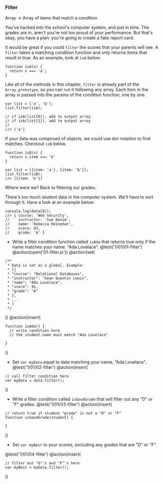 ### Filter
Array -> Array of items that match a condition

You've hacked into the school's computer system, and just in time. The grades are in, aren't you're not too proud of your performance. But that's okay, you have a plan: you're going to create a fake report card.

It would be great if you could `filter` the scores that your parents will see. A `filter` takes a matching condition function and only returns items that result in true. As an example, look at `isA` below:

```
function isA(x) {
  return x === 'a';
}
```


Like all of the methods in this chapter, `filter` is already part of the `Array.prototype`, so you can run it following any array. Each item in the array is passed into the params of the condition function, one by one.

```
var list = ['a', 'b'];
list.filter(isA);

// if isA(list[0]), add to output array
// if isA(list[1]), add to output array
//
//> ['a']
```

If your data was composed of objects, we could use dot notation to find matches. Checkout `isB` below.

```
function isB(x) {
  return x.item === 'b'
}

var list = [{item: 'a'}, {item: 'b'}];
list.filter(isB);
//> [{item: 'b'}]
```

Where were we? Back to filtering our grades.

There's too much student data in the computer system. We'll have to sort through it. Have a look at an example below:

```
console.log(data[0]);
//> { course: 'Web Security',
//    instructor: 'Sue Denim',
//    name: 'Rebecca Heineman',
//    score: 93,
//    grade: 'A' }
```

+ Write a filter condition function called `isAda` that returns true only if the name matches your name: "Ada Lovelace".
@test('1/01/01-filter')
@action(open('01-filter.js'))
@action(set(
```
/**
 * Data is set as a global. Example:
 * [{
 * "course": "Relational Databases",
 * "instructor": "Sean Quentin Lewis",
 * "name": "Ada Lovelace",
 * "score": 91,
 * "grade": "A"
 * },
 * ...
 * ]
 */
```
))
@action(insert(
```
function isAda() {
  // write condition here
  // the student.name must match "Ada Lovelace"

}
```
))

+ Set `var myData` equal to data matching your name, "Ada Lovelace".
@test('1/01/02-filter')
@action(insert(
```
// call filter condition here
var myData = data.filter();

```
))

+ Write a filter condition called `isGoodGrade` that will filter out any "D" or "F" grades.
@test('1/01/03-filter')
@action(insert(
```
// return true if student "grade" is not a "D" or "F"
function isGoodGrade(student) {

}
```
))

+ Set `var myBest` to your scores, excluding any grades that are "D" or "F".

@test('1/01/04-filter')
@action(insert(
```
// filter out "D"'s and "F"'s here
var myBest = myData.filter();

```
))
